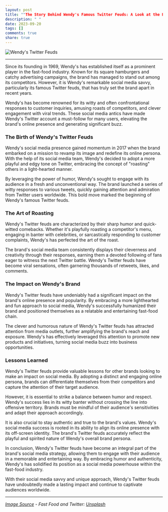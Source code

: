 ```yaml
---
layout: post
title: ""The Story Behind Wendy's Famous Twitter Feuds: A Look at the Brand's Social Media Savvy""
description: " "
date: 2023-09-20
tags: []
comments: true
share: true
---
```


![Wendy's Twitter Feuds](https://source.unsplash.com/1600x900/?fast-food,twitter)

---

Since its founding in 1969, Wendy's has established itself as a prominent player in the fast-food industry. Known for its square hamburgers and catchy advertising campaigns, the brand has managed to stand out among its competitors. However, it is Wendy's remarkable social media savvy, particularly its famous Twitter feuds, that has truly set the brand apart in recent years.

Wendy's has become renowned for its witty and often confrontational responses to customer inquiries, amusing roasts of competitors, and clever engagement with viral trends. These social media antics have made Wendy's Twitter account a must-follow for many users, elevating the brand's online presence and generating significant buzz.

### The Birth of Wendy's Twitter Feuds ###

Wendy's social media presence gained momentum in 2017 when the brand embarked on a mission to revamp its image and redefine its online persona. With the help of its social media team, Wendy's decided to adopt a more playful and edgy tone on Twitter, embracing the concept of "roasting" others in a light-hearted manner.

By leveraging the power of humor, Wendy's sought to engage with its audience in a fresh and unconventional way. The brand launched a series of witty responses to various tweets, quickly gaining attention and admiration from Twitter users worldwide. This bold move marked the beginning of Wendy's famous Twitter feuds.

### The Art of Roasting ###

Wendy's Twitter feuds are characterized by their sharp humor and quick-witted comebacks. Whether it's playfully roasting a competitor's menu, engaging in banter with celebrities, or sarcastically responding to customer complaints, Wendy's has perfected the art of the roast.

The brand's social media team consistently displays their cleverness and creativity through their responses, earning them a devoted following of fans eager to witness the next Twitter battle. Wendy's Twitter feuds have become viral sensations, often garnering thousands of retweets, likes, and comments.

### The Impact on Wendy's Brand ###

Wendy's Twitter feuds have undeniably had a significant impact on the brand's online presence and popularity. By embracing a more lighthearted and fun approach to social media, Wendy's successfully humanized their brand and positioned themselves as a relatable and entertaining fast-food chain.

The clever and humorous nature of Wendy's Twitter feuds has attracted attention from media outlets, further amplifying the brand's reach and exposure. Wendy's has effectively leveraged this attention to promote new products and initiatives, turning social media buzz into business opportunities.

### Lessons Learned ###

Wendy's Twitter feuds provide valuable lessons for other brands looking to make an impact on social media. By adopting a distinct and engaging online persona, brands can differentiate themselves from their competitors and capture the attention of their target audience.

However, it is essential to strike a balance between humor and respect. Wendy's success lies in its witty banter without crossing the line into offensive territory. Brands must be mindful of their audience's sensitivities and adapt their approach accordingly.

It is also crucial to stay authentic and true to the brand's values. Wendy's social media success is rooted in its ability to align its online presence with its off-screen identity. The brand's Twitter feuds accurately reflect the playful and spirited nature of Wendy's overall brand persona.

In conclusion, Wendy's Twitter feuds have become an integral part of the brand's social media strategy, allowing them to engage with their audience in a memorable and entertaining way. By embracing humor and authenticity, Wendy's has solidified its position as a social media powerhouse within the fast-food industry.

With their social media savvy and unique approach, Wendy's Twitter feuds have undoubtedly made a lasting impact and continue to captivate audiences worldwide.

---

*[Image Source](https://unsplash.com) - Fast Food and Twitter: [Unsplash](https://source.unsplash.com/1600x900/?fast-food,twitter)*